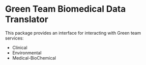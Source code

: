 # Green Team Biomedical Data Translator

This package provides an interface for interacting with Green team services:
- Clinical
- Environmental
- Medical-BioChemical


